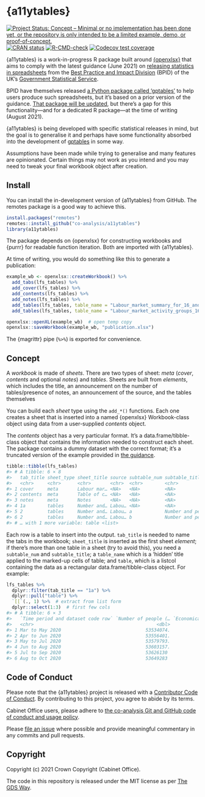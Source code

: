 
<!-- README.md is generated from README.Rmd. Please edit that file -->

# {a11ytables}

<!-- badges: start -->

[![Project Status: Concept – Minimal or no implementation has been done
yet, or the repository is only intended to be a limited example, demo,
or
proof-of-concept.](https://www.repostatus.org/badges/latest/concept.svg)](https://www.repostatus.org/#concept)
[![CRAN
status](https://www.r-pkg.org/badges/version/a11ytables)](https://CRAN.R-project.org/package=a11ytables)
[![R-CMD-check](https://github.com/matt-dray/a11ytables/workflows/R-CMD-check/badge.svg)](https://github.com/matt-dray/a11ytables/actions)
[![Codecov test
coverage](https://codecov.io/gh/matt-dray/a11ytables/branch/main/graph/badge.svg)](https://codecov.io/gh/matt-dray/a11ytables?branch=main)
<!-- badges: end -->

{a11ytables} is a work-in-progress R package built around
[{openxlsx}](https://ycphs.github.io/openxlsx/) that aims to comply with
the latest guidance (June 2021) on [releasing statistics in
spreadsheets](https://gss.civilservice.gov.uk/policy-store/releasing-statistics-in-spreadsheets/)
from the [Best Practice and Impact
Division](https://github.com/best-practice-and-impact?language=html)
(BPID) of the UK’s [Government Statistical
Service](https://gss.civilservice.gov.uk/).

BPID have themselves released [a Python package called
‘gptables’](https://github.com/best-practice-and-impact/gptables) to
help users produce such spreadsheets, but it’s based on a prior version
of the guidance. [That package will be
updated](https://github.com/best-practice-and-impact/gptables/issues/145),
but there’s a gap for this functionality—and for a dedicated R
package—at the time of writing (August 2021).

{a11ytables} is being developed with specific statistical releases in
mind, but the goal is to generalise it and perhaps have some
functionality absorbed into the development of
[gptables](https://github.com/best-practice-and-impact/gptables) in some
way.

Assumptions have been made while trying to generalise and many features
are opinionated. Certain things may not work as you intend and you may
need to tweak your final workbook object after creation.

## Install

You can install the in-development version of {a11ytables} from GitHub.
The remotes package is a good way to achieve this.

``` r
install.packages("remotes")
remotes::install_github("co-analysis/a11ytables")
library(a11ytables)
```

The package depends on {openxlsx} for constructing workbooks and {purrr}
for readable function iteration. Both are imported with {a11ytables}.

At time of writing, you would do something like this to generate a
publication:

``` r
example_wb <- openxlsx::createWorkbook() %>% 
  add_tabs(lfs_tables) %>% 
  add_cover(lfs_tables) %>% 
  add_contents(lfs_tables) %>% 
  add_notes(lfs_tables) %>% 
  add_tables(lfs_tables, table_name = "Labour_market_summary_for_16_and_over") %>%
  add_tables(lfs_tables, table_name = "Labour_market_activity_groups_16_and_over")

openxlsx::openXL(example_wb)  # open temp copy
openxlsx::saveWorkbook(example_wb, "publication.xlsx")
```

The {magrittr} pipe (`%>%`) is exported for convenience.

## Concept

A *workbook* is made of *sheets*. There are two types of sheet: *meta*
(*cover*, *contents* and optional *notes*) and *tables*. Sheets are
built from *elements*, which includes the title, an announcement on the
number of tables/presence of notes, an announcement of the source, and
the tables themselves

You can build each *sheet* type using the `add_*()` functions. Each one
creates a sheet that is inserted into a named {openxlsx} Workbook-class
object using data from a user-supplied *contents* object.

The *contents* object has a very particular format. It’s a
data.frame/tibble-class object that contains the information needed to
construct each sheet. The package contains a dummy dataset with the
correct format; it’s a truncated version of the example provided in [the
guidance](https://gss.civilservice.gov.uk/policy-store/releasing-statistics-in-spreadsheets/).

``` r
tibble::tibble(lfs_tables)
#> # A tibble: 6 × 8
#>   tab_title sheet_type sheet_title source subtable_num subtable_title table_name
#>   <chr>     <chr>      <chr>       <chr>  <chr>        <chr>          <chr>     
#> 1 cover     meta       Labour mar… <NA>   <NA>         <NA>           Cover_con…
#> 2 contents  meta       Table of c… <NA>   <NA>         <NA>           Table_of_…
#> 3 notes     meta       Notes       <NA>   <NA>         <NA>           Notes_tab…
#> 4 1a        tables     Number and… Labou… <NA>         <NA>           Labour_ma…
#> 5 2         tables     Number and… Labou… a            Number and pe… Labour_ma…
#> 6 2         tables     Number and… Labou… b            Number and pe… Labour_ma…
#> # … with 1 more variable: table <list>
```

Each row is a table to insert into the output. `tab_title` is needed to
name the tabs in the workbook; `sheet_title` is inserted as the first
sheet *element*; if there’s more than one table in a sheet (try to avoid
this), you need a `subtable_num` and `subtable_title`; a `table_name`
which is a ‘hidden’ title applied to the marked-up cells of table; and
`table`, which is a listcol containing the data as a rectangular
data.frame/tibble-class object. For example:

``` r
lfs_tables %>% 
  dplyr::filter(tab_title == "1a") %>%
  dplyr::pull("table") %>% 
  `[[`(., 1) %>%  # extract from list form
  dplyr::select(1:3)  # first few cols
#> # A tibble: 6 × 3
#>   `Time period and dataset code row` `Number of people (… `Economically active\…
#>   <chr>                                             <dbl>                  <dbl>
#> 1 Mar to May 2020                               53534074.              34127374.
#> 2 Apr to Jun 2020                               53556401.              34051489.
#> 3 May to Jul 2020                               53579793.              34116254.
#> 4 Jun to Aug 2020                               53603157.              34112847.
#> 5 Jul to Sep 2020                               53626130               34130192.
#> 6 Aug to Oct 2020                               53649283               34213332.
```

## Code of Conduct

Please note that the {a11ytables} project is released with a
[Contributor Code of
Conduct](https://contributor-covenant.org/version/2/0/CODE_OF_CONDUCT.html).
By contributing to this project, you agree to abide by its terms.

Cabinet Office users, please adhere to [the co-analysis Git and GitHub
code of conduct and usage
policy](https://docs.google.com/document/d/1CuNgKla1BwSVOmGkPmsq0S-OM4emP-iXrgnm7EeILWM/edit?usp=sharing).

Please [file an
issue](https://github.com/co-analysis/csstatsbulletin/issues) where
possible and provide meaningful commentary in any commits and pull
requests.

## Copyright

Copyright (c) 2021 Crown Copyright (Cabinet Office).

The code in this repository is released under the MIT license as per
[The GDS
Way](https://gds-way.cloudapps.digital/manuals/licensing.html#use-mit).
